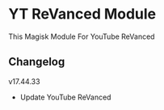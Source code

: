 # YT ReVanced Module
This Magisk Module For YouTube ReVanced

## Changelog
v17.44.33
- Update YouTube ReVanced

